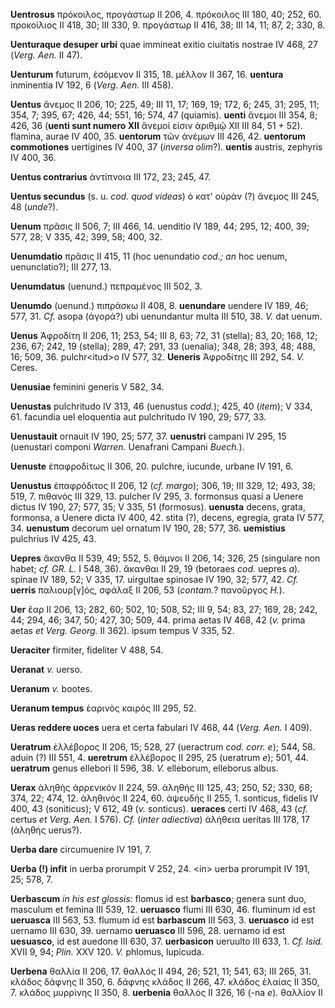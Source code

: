 **Uentrosus** πρόκοιλος, προγάστωρ II 206, 4. πρόκοιλος III 180, 40;
252, 60. προκοίλιος II 418, 30; III 330, 9. προγάστωρ II 416, 38; III
14, 11; 87, 2; 330, 8.

**Uenturaque desuper urbi** quae immineat exitio ciuitatis nostrae IV
468, 27 (*Verg. Aen.* II 47).

**Uenturum** futurum, ἐσόμενον II 315, 18. μέλλον II 367, 16.
**uentura** inminentia IV 192, 6 (*Verg. Aen.* III 458).

**Uentus** ἄνεμος II 206, 10; 225, 49; III 11, 17; 169, 19; 172, 6; 245,
31; 295, 11; 354, 7; 395, 67; 426, 44; 551, 16; 574, 47 (quiamis).
**uenti** ἄνεμοι III 354, 8; 426, 36 (**uenti sunt numero XII** ἄνεμοί
εἰσιν ἀριθμῷ XII III 84, 51 + 52). flamina, aurae IV 400, 35.
**uentorum** τῶν ἀνέμων III 426, 42. **uentorum commotiones** uertigines
IV 400, 37 (*inversa olim*?). **uentis** austris, zephyris IV 400, 36.

**Uentus contrarius** ἀντίπνοια III 172, 23; 245, 47.

**Uentus secundus** (s. u. *cod. quod videas*) ὁ κατ' οὐρὰν (?) ἄνεμος
III 245, 48 (*unde*?).

**Uenum** πρᾶσις II 506, 7; III 466, 14. uenditio IV 189, 44; 295, 12;
400, 39; 577, 28; V 335, 42; 399, 58; 400, 32.

**Uenumdatio** πρᾶσις II 415, 11 (hoc uenundatio *cod.; an* hoc uenum,
uenunclatio?); III 277, 13.

**Uenumdatus** (uenund.) πεπραμένος III 502, 3.

**Uenumdo** (uenund.) πιπράσκω II 408, 8. **uenundare** uendere IV 189,
46; 577, 31. *Cf.* asopa (ἀγορά?) ubi uenundantur multa III 510, 38.
*V.* dat uenum.

**Uenus** Ἀφροδίτη II 206, 11; 253, 54; III 8, 63; 72, 31 (stella); 83,
20; 168, 12; 236, 67; 242, 19 (stella); 289, 47; 291, 33 (uenalia); 348,
28; 393, 48; 488, 16; 509, 36. pulchr\<itud\>o IV 577, 32. **Ueneris**
Ἀφροδίτης III 292, 54. *V.* Ceres.

**Uenusiae** feminini generis V 582, 34.

**Uenustas** pulchritudo IV 313, 46 (uenustus *codd.*); 425, 40
(*item*); V 334, 61. facundia uel eloquentia aut pulchritudo IV 190, 29;
577, 33.

**Uenustauit** ornauit IV 190, 25; 577, 37. **uenustri** campani IV 295,
15 (uenustari componi *Warren.* Uenafrani Campani *Buech.*).

**Uenuste** ἐπαφροδίτως II 306, 20. pulchre, iucunde, urbane IV 191, 6.

**Uenustus** ἐπαφρόδιτος II 206, 12 (*cf. margo*); 306, 19; III 329, 12;
493, 38; 519, 7. πιθανός III 329, 13. pulcher IV 295, 3. formonsus quasi
a Uenere dictus IV 190, 27; 577, 35; V 335, 51 (formosus). **uenusta**
decens, grata, formonsa, a Uenere dicta IV 400, 42. stita (?), decens,
egregia, grata IV 577, 34. **uenustum** decorum uel ornatum IV 190, 28;
577, 36. **uemistius** pulchrius IV 425, 43.

**Uepres** ἄκανθα II 539, 49; 552, 5. θάμνοι II 206, 14; 326, 25
(singulare non habet; *cf. GR. L.* I 548, 36). ἄκανθαι II 29, 19
(betoraes *cod.* uepres *a*). spinae IV 189, 52; V 335, 17. uirgultae
spinosae IV 190, 32; 577, 42. *Cf.* **uerris** παλιουρ[γ]ός, σφάλαξ II
206, 53 (*contam.*? πανοῦργος *H.*).

**Uer** ἔαρ II 206, 13; 282, 60; 502, 10; 508, 52; III 9, 54; 83, 27;
169, 28; 242, 44; 294, 46; 347, 50; 427, 30; 509, 44. prima aetas IV
468, 42 (*v.* prima aetas *et Verg. Georg.* II 362). ipsum tempus V
335, 52.

**Ueraciter** firmiter, fideliter V 488, 54.

**Ueranat** *v.* uerso.

**Ueranum** *v.* bootes.

**Ueranum tempus** ἐαρινὸς καιρός III 295, 52.

**Ueras reddere uoces** uera et certa fabulari IV 468, 44 (*Verg.*
*Aen.* I 409).

**Ueratrum** ἐλλέβορος II 206, 15; 528, 27 (ueractrum *cod. corr. e*);
544, 58. aduin (?) III 551, 4. **ueretrum** ἐλλέβορος II 295, 25
(ueratrum *e*); 501, 44. **ueratrum** genus ellebori II 596, 38. *V.*
elleborum, elleborus albus.

**Uerax** ἀληθὴς ἀρρενικόν II 224, 59. ἀληθής III 125, 43; 250, 52; 330,
68; 374, 22; 474, 12. ἀληθινός II 224, 60. ἀψευδής II 255, 1. sonticus,
fidelis IV 400, 43 (soniticus); V 612, 49 (*v.* sonticus). **ueraces**
certi IV 468, 43 (*cf.* certus *et Verg. Aen.* I 576). *Cf.* (*inter
adiectiva*) ἀλήθεια ueritas III 178, 17 (ἀληθής uerus?).

**Uerba dare** circumuenire IV 191, 7.

**Uerba (!) infit** in uerba prorumpit V 252, 24. \<in\> uerba prorumpit
IV 191, 25; 578, 7.

**Uerbascum** *in his est glossis:* flomus id est **barbasco**; genera
sunt duo, masculum et femina III 539, 12. **ueruasco** flumi III 630,
46. fluminum id est **ueruasca** III 563, 53. flumum id est
**barbascum** III 563, 3. **ueruasco** id est uernamo III 630, 39.
uernamo **ueruasco** III 596, 28. uernamo id est **uesuasco**, id est
auedone III 630, 37. **uerbasicon** ueruulto III 633, 1. *Cf. Isid.*
XVII 9, 94; *Plin.* XXV 120. *V.* phlomus, lupicuda.

**Uerbena** θαλλία II 206, 17. θαλλός II 494, 26; 521, 11; 541, 63; III
265, 31. κλάδος δάφνης II 350, 6. δάφνης κλάδος II 266, 47. κλάδος
ἐλαίας II 350, 7. κλάδος μυρρίνης II 350, 8. **uerbenia** θαλλός II 326,
16 (-na *e*). θαλλίον II
